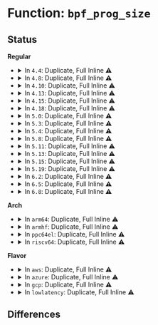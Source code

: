 # Function: <code>bpf_prog_size</code>

## Status
<b>Regular</b>
<ul>
<li>
<details>
<summary>In <code>4.4</code>: Duplicate, Full Inline ⚠️</summary>

**Collision:** Static Duplication

**Inline:** Full

**Transformation:** False

**Instances:**

```
In kernel/bpf/syscall.c (0)
Location: include/linux/filter.h:386
Inline: True
```
```
In kernel/bpf/verifier.c (0)
Location: include/linux/filter.h:386
Inline: True
```
```
In net/core/filter.c (ffffffff81732b73)
Location: include/linux/filter.h:386
Inline: True
Inline callers:
  - net/core/filter.c:sk_filter_charge
  - net/core/filter.c:sk_attach_filter
```
</details>
</li>
<li>
<details>
<summary>In <code>4.8</code>: Duplicate, Full Inline ⚠️</summary>

**Collision:** Static Duplication

**Inline:** Full

**Transformation:** False

**Instances:**

```
In kernel/bpf/core.c (ffffffff8117ea44)
Location: include/linux/filter.h:449
Inline: True
Inline callers:
  - kernel/bpf/core.c:bpf_patch_insn_single
```
```
In kernel/bpf/syscall.c (ffffffff81180fc8)
Location: include/linux/filter.h:449
Inline: True
Inline callers:
  - kernel/bpf/syscall.c:bpf_prog_load
```
```
In net/core/filter.c (ffffffff8179e351)
Location: include/linux/filter.h:449
Inline: True
Inline callers:
  - net/core/filter.c:__get_filter
  - net/core/filter.c:__reuseport_attach_prog
  - net/core/filter.c:bpf_prog_create_from_user
  - net/core/filter.c:bpf_prog_create
  - net/core/filter.c:sk_filter_charge
  - net/core/filter.c:sk_filter_uncharge
```
</details>
</li>
<li>
<details>
<summary>In <code>4.10</code>: Duplicate, Full Inline ⚠️</summary>

**Collision:** Static Duplication

**Inline:** Full

**Transformation:** False

**Instances:**

```
In kernel/bpf/core.c (ffffffff8118a8b4)
Location: include/linux/filter.h:530
Inline: True
Inline callers:
  - kernel/bpf/core.c:bpf_patch_insn_single
```
```
In kernel/bpf/syscall.c (ffffffff8118d4ea)
Location: include/linux/filter.h:530
Inline: True
Inline callers:
  - kernel/bpf/syscall.c:bpf_prog_load
```
```
In net/core/filter.c (ffffffff817ccdb1)
Location: include/linux/filter.h:530
Inline: True
Inline callers:
  - net/core/filter.c:__get_filter
  - net/core/filter.c:__reuseport_attach_prog
  - net/core/filter.c:bpf_prog_create_from_user
  - net/core/filter.c:bpf_prog_create
  - net/core/filter.c:sk_filter_charge
  - net/core/filter.c:sk_filter_uncharge
```
</details>
</li>
<li>
<details>
<summary>In <code>4.13</code>: Duplicate, Full Inline ⚠️</summary>

**Collision:** Static Duplication

**Inline:** Full

**Transformation:** False

**Instances:**

```
In kernel/bpf/core.c (ffffffff8118efe4)
Location: include/linux/filter.h:583
Inline: True
Inline callers:
  - kernel/bpf/core.c:bpf_patch_insn_single
```
```
In kernel/bpf/syscall.c (ffffffff811920d9)
Location: include/linux/filter.h:583
Inline: True
Inline callers:
  - kernel/bpf/syscall.c:bpf_prog_load
```
```
In net/core/filter.c (ffffffff817ec1eb)
Location: include/linux/filter.h:583
Inline: True
Inline callers:
  - net/core/filter.c:__get_filter
  - net/core/filter.c:__reuseport_attach_prog
  - net/core/filter.c:__sk_attach_prog
  - net/core/filter.c:bpf_prog_create_from_user
  - net/core/filter.c:bpf_prog_create
  - net/core/filter.c:sk_filter_charge
  - net/core/filter.c:sk_filter_uncharge
```
</details>
</li>
<li>
<details>
<summary>In <code>4.15</code>: Duplicate, Full Inline ⚠️</summary>

**Collision:** Static Duplication

**Inline:** Full

**Transformation:** False

**Instances:**

```
In kernel/bpf/core.c (ffffffff8119d454)
Location: include/linux/filter.h:588
Inline: True
Inline callers:
  - kernel/bpf/core.c:bpf_patch_insn_single
```
```
In kernel/bpf/syscall.c (ffffffff8119f868)
Location: include/linux/filter.h:588
Inline: True
Inline callers:
  - kernel/bpf/syscall.c:bpf_prog_load
```
```
In net/core/filter.c (ffffffff81867fdb)
Location: include/linux/filter.h:588
Inline: True
Inline callers:
  - net/core/filter.c:__get_filter
  - net/core/filter.c:__reuseport_attach_prog
  - net/core/filter.c:__sk_attach_prog
  - net/core/filter.c:bpf_prog_create_from_user
  - net/core/filter.c:bpf_prog_create
  - net/core/filter.c:sk_filter_charge
  - net/core/filter.c:sk_filter_uncharge
```
</details>
</li>
<li>
<details>
<summary>In <code>4.18</code>: Duplicate, Full Inline ⚠️</summary>

**Collision:** Static Duplication

**Inline:** Full

**Transformation:** False

**Instances:**

```
In kernel/bpf/core.c (ffffffff811b1ba4)
Location: include/linux/filter.h:628
Inline: True
Inline callers:
  - kernel/bpf/core.c:bpf_patch_insn_single
```
```
In kernel/bpf/syscall.c (ffffffff811b5c20)
Location: include/linux/filter.h:628
Inline: True
Inline callers:
  - kernel/bpf/syscall.c:bpf_prog_load
```
```
In kernel/bpf/verifier.c (ffffffff811bf9eb)
Location: include/linux/filter.h:628
Inline: True
Inline callers:
  - kernel/bpf/verifier.c:bpf_check
```
```
In net/core/filter.c (ffffffff818b8142)
Location: include/linux/filter.h:628
Inline: True
Inline callers:
  - net/core/filter.c:__get_filter
  - net/core/filter.c:__reuseport_attach_prog
  - net/core/filter.c:__sk_attach_prog
  - net/core/filter.c:bpf_prog_create_from_user
  - net/core/filter.c:bpf_prog_create
  - net/core/filter.c:sk_filter_charge
  - net/core/filter.c:sk_filter_uncharge
```
</details>
</li>
<li>
<details>
<summary>In <code>5.0</code>: Duplicate, Full Inline ⚠️</summary>

**Collision:** Static Duplication

**Inline:** Full

**Transformation:** False

**Instances:**

```
In kernel/bpf/core.c (ffffffff811c03e4)
Location: include/linux/filter.h:663
Inline: True
Inline callers:
  - kernel/bpf/core.c:bpf_patch_insn_single
```
```
In kernel/bpf/syscall.c (ffffffff811c3842)
Location: include/linux/filter.h:663
Inline: True
Inline callers:
  - kernel/bpf/syscall.c:bpf_prog_load
```
```
In kernel/bpf/verifier.c (ffffffff811d0cd6)
Location: include/linux/filter.h:663
Inline: True
Inline callers:
  - kernel/bpf/verifier.c:bpf_check
```
```
In net/core/filter.c (ffffffff818def86)
Location: include/linux/filter.h:663
Inline: True
Inline callers:
  - net/core/filter.c:sk_reuseport_attach_bpf
  - net/core/filter.c:sk_reuseport_attach_filter
  - net/core/filter.c:__get_filter
  - net/core/filter.c:__sk_attach_prog
  - net/core/filter.c:bpf_prog_create_from_user
  - net/core/filter.c:bpf_prog_create
  - net/core/filter.c:sk_filter_charge
  - net/core/filter.c:sk_filter_uncharge
```
</details>
</li>
<li>
<details>
<summary>In <code>5.3</code>: Duplicate, Full Inline ⚠️</summary>

**Collision:** Static Duplication

**Inline:** Full

**Transformation:** False

**Instances:**

```
In kernel/bpf/core.c (ffffffff811d0db4)
Location: include/linux/filter.h:719
Inline: True
Inline callers:
  - kernel/bpf/core.c:bpf_patch_insn_single
```
```
In kernel/bpf/syscall.c (ffffffff811d50b0)
Location: include/linux/filter.h:719
Inline: True
Inline callers:
  - kernel/bpf/syscall.c:bpf_prog_load
```
```
In kernel/bpf/verifier.c (ffffffff811dfce3)
Location: include/linux/filter.h:719
Inline: True
Inline callers:
  - kernel/bpf/verifier.c:jit_subprogs
```
```
In net/core/filter.c (ffffffff8192ce89)
Location: include/linux/filter.h:719
Inline: True
Inline callers:
  - net/core/filter.c:sk_reuseport_attach_bpf
  - net/core/filter.c:sk_reuseport_attach_filter
  - net/core/filter.c:__get_filter
  - net/core/filter.c:__sk_attach_prog
  - net/core/filter.c:bpf_prog_create_from_user
  - net/core/filter.c:bpf_prog_create
  - net/core/filter.c:sk_filter_charge
  - net/core/filter.c:sk_filter_uncharge
```
</details>
</li>
<li>
<details>
<summary>In <code>5.4</code>: Duplicate, Full Inline ⚠️</summary>

**Collision:** Static Duplication

**Inline:** Full

**Transformation:** False

**Instances:**

```
In kernel/bpf/core.c (ffffffff811dd344)
Location: include/linux/filter.h:719
Inline: True
Inline callers:
  - kernel/bpf/core.c:bpf_patch_insn_single
```
```
In kernel/bpf/syscall.c (ffffffff811e17c0)
Location: include/linux/filter.h:719
Inline: True
Inline callers:
  - kernel/bpf/syscall.c:bpf_prog_load
```
```
In kernel/bpf/verifier.c (ffffffff811ec4a3)
Location: include/linux/filter.h:719
Inline: True
Inline callers:
  - kernel/bpf/verifier.c:jit_subprogs
```
```
In net/core/filter.c (ffffffff8195f189)
Location: include/linux/filter.h:719
Inline: True
Inline callers:
  - net/core/filter.c:sk_reuseport_attach_bpf
  - net/core/filter.c:sk_reuseport_attach_filter
  - net/core/filter.c:__get_filter
  - net/core/filter.c:__sk_attach_prog
  - net/core/filter.c:bpf_prog_create_from_user
  - net/core/filter.c:bpf_prog_create
  - net/core/filter.c:sk_filter_charge
  - net/core/filter.c:sk_filter_uncharge
```
</details>
</li>
<li>
<details>
<summary>In <code>5.8</code>: Duplicate, Full Inline ⚠️</summary>

**Collision:** Static Duplication

**Inline:** Full

**Transformation:** False

**Instances:**

```
In kernel/bpf/core.c (ffffffff811f9d64)
Location: include/linux/filter.h:750
Inline: True
Inline callers:
  - kernel/bpf/core.c:bpf_patch_insn_single
```
```
In kernel/bpf/syscall.c (ffffffff812000db)
Location: include/linux/filter.h:750
Inline: True
Inline callers:
  - kernel/bpf/syscall.c:bpf_prog_load
```
```
In kernel/bpf/verifier.c (ffffffff8120b76f)
Location: include/linux/filter.h:750
Inline: True
Inline callers:
  - kernel/bpf/verifier.c:jit_subprogs
```
```
In net/core/filter.c (ffffffff81a32571)
Location: include/linux/filter.h:750
Inline: True
Inline callers:
  - net/core/filter.c:sk_reuseport_attach_bpf
  - net/core/filter.c:sk_reuseport_attach_filter
  - net/core/filter.c:__get_filter
  - net/core/filter.c:__sk_attach_prog
  - net/core/filter.c:bpf_prog_create_from_user
  - net/core/filter.c:bpf_prog_create
  - net/core/filter.c:bpf_migrate_filter
  - net/core/filter.c:sk_filter_charge
  - net/core/filter.c:sk_filter_uncharge
```
</details>
</li>
<li>
<details>
<summary>In <code>5.11</code>: Duplicate, Full Inline ⚠️</summary>

**Collision:** Static Duplication

**Inline:** Full

**Transformation:** False

**Instances:**

```
In kernel/bpf/core.c (ffffffff811f8d94)
Location: include/linux/filter.h:759
Inline: True
Inline callers:
  - kernel/bpf/core.c:bpf_patch_insn_single
```
```
In kernel/bpf/syscall.c (ffffffff811ff56a)
Location: include/linux/filter.h:759
Inline: True
Inline callers:
  - kernel/bpf/syscall.c:bpf_prog_load
```
```
In kernel/bpf/verifier.c (ffffffff8120d990)
Location: include/linux/filter.h:759
Inline: True
Inline callers:
  - kernel/bpf/verifier.c:jit_subprogs
```
```
In net/core/filter.c (ffffffff81a348b1)
Location: include/linux/filter.h:759
Inline: True
Inline callers:
  - net/core/filter.c:sk_reuseport_attach_bpf
  - net/core/filter.c:sk_reuseport_attach_filter
  - net/core/filter.c:__get_filter
  - net/core/filter.c:__sk_attach_prog
  - net/core/filter.c:bpf_prog_create_from_user
  - net/core/filter.c:bpf_prog_create
  - net/core/filter.c:bpf_migrate_filter
  - net/core/filter.c:sk_filter_charge
  - net/core/filter.c:sk_filter_uncharge
```
</details>
</li>
<li>
<details>
<summary>In <code>5.13</code>: Duplicate, Full Inline ⚠️</summary>

**Collision:** Static Duplication

**Inline:** Full

**Transformation:** False

**Instances:**

```
In kernel/bpf/core.c (ffffffff811f9b83)
Location: include/linux/filter.h:802
Inline: True
Inline callers:
  - kernel/bpf/core.c:bpf_patch_insn_single
```
```
In kernel/bpf/syscall.c (ffffffff811fff1d)
Location: include/linux/filter.h:802
Inline: True
Inline callers:
  - kernel/bpf/syscall.c:bpf_prog_load
```
```
In kernel/bpf/verifier.c (ffffffff8120f5f1)
Location: include/linux/filter.h:802
Inline: True
Inline callers:
  - kernel/bpf/verifier.c:jit_subprogs
```
```
In net/core/filter.c (ffffffff81a1b921)
Location: include/linux/filter.h:802
Inline: True
Inline callers:
  - net/core/filter.c:sk_reuseport_attach_bpf
  - net/core/filter.c:sk_reuseport_attach_filter
  - net/core/filter.c:__get_filter
  - net/core/filter.c:__sk_attach_prog
  - net/core/filter.c:bpf_prog_create_from_user
  - net/core/filter.c:bpf_prog_create
  - net/core/filter.c:bpf_prepare_filter
  - net/core/filter.c:sk_filter_charge
  - net/core/filter.c:sk_filter_uncharge
```
</details>
</li>
<li>
<details>
<summary>In <code>5.15</code>: Duplicate, Full Inline ⚠️</summary>

**Collision:** Static Duplication

**Inline:** Full

**Transformation:** False

**Instances:**

```
In kernel/bpf/core.c (ffffffff8122b253)
Location: include/linux/filter.h:823
Inline: True
Inline callers:
  - kernel/bpf/core.c:bpf_patch_insn_single
```
```
In kernel/bpf/syscall.c (ffffffff81231c52)
Location: include/linux/filter.h:823
Inline: True
Inline callers:
  - kernel/bpf/syscall.c:bpf_prog_load
```
```
In kernel/bpf/verifier.c (ffffffff81243f31)
Location: include/linux/filter.h:823
Inline: True
Inline callers:
  - kernel/bpf/verifier.c:jit_subprogs
```
```
In net/core/filter.c (ffffffff81acf001)
Location: include/linux/filter.h:823
Inline: True
Inline callers:
  - net/core/filter.c:sk_reuseport_attach_bpf
  - net/core/filter.c:sk_reuseport_attach_filter
  - net/core/filter.c:__get_filter
  - net/core/filter.c:__sk_attach_prog
  - net/core/filter.c:bpf_prog_create_from_user
  - net/core/filter.c:bpf_prog_create
  - net/core/filter.c:bpf_prepare_filter
  - net/core/filter.c:sk_filter_charge
  - net/core/filter.c:sk_filter_uncharge
```
</details>
</li>
<li>
<details>
<summary>In <code>5.19</code>: Duplicate, Full Inline ⚠️</summary>

**Collision:** Static Duplication

**Inline:** Full

**Transformation:** False

**Instances:**

```
In kernel/bpf/core.c (ffffffff8126cc77)
Location: include/linux/filter.h:826
Inline: True
Inline callers:
  - kernel/bpf/core.c:bpf_patch_insn_single
```
```
In kernel/bpf/syscall.c (ffffffff81274efd)
Location: include/linux/filter.h:826
Inline: True
Inline callers:
  - kernel/bpf/syscall.c:bpf_prog_load
```
```
In kernel/bpf/verifier.c (ffffffff812898ef)
Location: include/linux/filter.h:826
Inline: True
Inline callers:
  - kernel/bpf/verifier.c:jit_subprogs
```
```
In net/core/filter.c (ffffffff81c4c6fe)
Location: include/linux/filter.h:826
Inline: True
Inline callers:
  - net/core/filter.c:sk_reuseport_attach_bpf
  - net/core/filter.c:sk_reuseport_attach_filter
  - net/core/filter.c:__get_filter
  - net/core/filter.c:__sk_attach_prog
  - net/core/filter.c:bpf_prog_create_from_user
  - net/core/filter.c:bpf_prog_create
  - net/core/filter.c:bpf_prepare_filter
  - net/core/filter.c:sk_filter_charge
  - net/core/filter.c:sk_filter_uncharge
```
</details>
</li>
<li>
<details>
<summary>In <code>6.2</code>: Duplicate, Full Inline ⚠️</summary>

**Collision:** Static Duplication

**Inline:** Full

**Transformation:** False

**Instances:**

```
In kernel/bpf/core.c (ffffffff812c1d9e)
Location: include/linux/filter.h:798
Inline: True
Inline callers:
  - kernel/bpf/core.c:bpf_patch_insn_single
```
```
In kernel/bpf/syscall.c (ffffffff812ca3b2)
Location: include/linux/filter.h:798
Inline: True
Inline callers:
  - kernel/bpf/syscall.c:bpf_prog_load
```
```
In kernel/bpf/verifier.c (ffffffff812e0308)
Location: include/linux/filter.h:798
Inline: True
Inline callers:
  - kernel/bpf/verifier.c:jit_subprogs
```
```
In net/core/filter.c (ffffffff81e014de)
Location: include/linux/filter.h:798
Inline: True
Inline callers:
  - net/core/filter.c:sk_reuseport_attach_bpf
  - net/core/filter.c:sk_reuseport_attach_filter
  - net/core/filter.c:__get_filter
  - net/core/filter.c:__sk_attach_prog
  - net/core/filter.c:bpf_prog_create_from_user
  - net/core/filter.c:bpf_prog_create
  - net/core/filter.c:bpf_prepare_filter
  - net/core/filter.c:sk_filter_charge
  - net/core/filter.c:sk_filter_uncharge
```
</details>
</li>
<li>
<details>
<summary>In <code>6.5</code>: Duplicate, Full Inline ⚠️</summary>

**Collision:** Static Duplication

**Inline:** Full

**Transformation:** False

**Instances:**

```
In kernel/bpf/core.c (ffffffff812e8c3e)
Location: include/linux/filter.h:798
Inline: True
Inline callers:
  - kernel/bpf/core.c:bpf_patch_insn_single
```
```
In kernel/bpf/syscall.c (ffffffff812f1a76)
Location: include/linux/filter.h:798
Inline: True
Inline callers:
  - kernel/bpf/syscall.c:bpf_prog_load
```
```
In kernel/bpf/verifier.c (ffffffff8130a49f)
Location: include/linux/filter.h:798
Inline: True
Inline callers:
  - kernel/bpf/verifier.c:jit_subprogs
```
```
In net/core/filter.c (ffffffff81e72f9e)
Location: include/linux/filter.h:798
Inline: True
Inline callers:
  - net/core/filter.c:sk_reuseport_attach_bpf
  - net/core/filter.c:sk_reuseport_attach_filter
  - net/core/filter.c:__get_filter
  - net/core/filter.c:__sk_attach_prog
  - net/core/filter.c:bpf_prog_create_from_user
  - net/core/filter.c:bpf_prog_create
  - net/core/filter.c:bpf_prepare_filter
  - net/core/filter.c:sk_filter_charge
  - net/core/filter.c:sk_filter_uncharge
```
</details>
</li>
<li>
<details>
<summary>In <code>6.8</code>: Duplicate, Full Inline ⚠️</summary>

**Collision:** Static Duplication

**Inline:** Full

**Transformation:** False

**Instances:**

```
In kernel/bpf/core.c (ffffffff81306fae)
Location: include/linux/filter.h:832
Inline: True
Inline callers:
  - kernel/bpf/core.c:bpf_patch_insn_single
```
```
In kernel/bpf/syscall.c (ffffffff813108e8)
Location: include/linux/filter.h:832
Inline: True
Inline callers:
  - kernel/bpf/syscall.c:bpf_prog_load
```
```
In kernel/bpf/verifier.c (ffffffff8132cfa4)
Location: include/linux/filter.h:832
Inline: True
Inline callers:
  - kernel/bpf/verifier.c:jit_subprogs
```
```
In net/core/filter.c (ffffffff81f32719)
Location: include/linux/filter.h:832
Inline: True
Inline callers:
  - net/core/filter.c:sk_reuseport_attach_bpf
  - net/core/filter.c:sk_reuseport_attach_filter
  - net/core/filter.c:__get_filter
  - net/core/filter.c:__sk_attach_prog
  - net/core/filter.c:bpf_prog_create_from_user
  - net/core/filter.c:bpf_prog_create
  - net/core/filter.c:bpf_prepare_filter
  - net/core/filter.c:sk_filter_charge
  - net/core/filter.c:sk_filter_uncharge
```
</details>
</li>
</ul>
<b>Arch</b>
<ul>
<li>
<details>
<summary>In <code>arm64</code>: Duplicate, Full Inline ⚠️</summary>

**Collision:** Static Duplication

**Inline:** Full

**Transformation:** False

**Instances:**

```
In kernel/bpf/core.c (ffff80001025de94)
Location: include/linux/filter.h:719
Inline: True
Inline callers:
  - kernel/bpf/core.c:bpf_patch_insn_single
```
```
In kernel/bpf/syscall.c (ffff80001026484c)
Location: include/linux/filter.h:719
Inline: True
Inline callers:
  - kernel/bpf/syscall.c:bpf_prog_load
```
```
In kernel/bpf/verifier.c (ffff80001026fd2c)
Location: include/linux/filter.h:719
Inline: True
Inline callers:
  - kernel/bpf/verifier.c:jit_subprogs
```
```
In net/core/filter.c (ffff800010c02660)
Location: include/linux/filter.h:719
Inline: True
Inline callers:
  - net/core/filter.c:sk_reuseport_attach_bpf
  - net/core/filter.c:sk_reuseport_attach_filter
  - net/core/filter.c:__get_filter
  - net/core/filter.c:__sk_attach_prog
  - net/core/filter.c:bpf_prog_create_from_user
  - net/core/filter.c:bpf_prog_create
  - net/core/filter.c:sk_filter_charge
  - net/core/filter.c:sk_filter_uncharge
```
</details>
</li>
<li>
<details>
<summary>In <code>armhf</code>: Duplicate, Full Inline ⚠️</summary>

**Collision:** Static Duplication

**Inline:** Full

**Transformation:** False

**Instances:**

```
In kernel/bpf/core.c (c0491590)
Location: include/linux/filter.h:719
Inline: True
Inline callers:
  - kernel/bpf/core.c:bpf_patch_insn_single
```
```
In kernel/bpf/syscall.c (c04969fc)
Location: include/linux/filter.h:719
Inline: True
Inline callers:
  - kernel/bpf/syscall.c:bpf_prog_load
```
```
In kernel/bpf/verifier.c (c04a1fd8)
Location: include/linux/filter.h:719
Inline: True
Inline callers:
  - kernel/bpf/verifier.c:jit_subprogs
```
```
In net/core/filter.c (c0d1bb38)
Location: include/linux/filter.h:719
Inline: True
Inline callers:
  - net/core/filter.c:sk_reuseport_attach_bpf
  - net/core/filter.c:sk_reuseport_attach_filter
  - net/core/filter.c:__get_filter
  - net/core/filter.c:bpf_prog_create_from_user
  - net/core/filter.c:bpf_prog_create
  - net/core/filter.c:__sk_filter_charge
  - net/core/filter.c:sk_filter_uncharge
```
</details>
</li>
<li>
<details>
<summary>In <code>ppc64el</code>: Duplicate, Full Inline ⚠️</summary>

**Collision:** Static Duplication

**Inline:** Full

**Transformation:** False

**Instances:**

```
In kernel/bpf/core.c (c000000000302a3c)
Location: include/linux/filter.h:719
Inline: True
Inline callers:
  - kernel/bpf/core.c:bpf_patch_insn_single
```
```
In kernel/bpf/syscall.c (c000000000309238)
Location: include/linux/filter.h:719
Inline: True
Inline callers:
  - kernel/bpf/syscall.c:bpf_prog_load
```
```
In kernel/bpf/verifier.c (c000000000316bc8)
Location: include/linux/filter.h:719
Inline: True
Inline callers:
  - kernel/bpf/verifier.c:jit_subprogs
```
```
In net/core/filter.c (c000000000ceba9c)
Location: include/linux/filter.h:719
Inline: True
Inline callers:
  - net/core/filter.c:sk_reuseport_attach_bpf
  - net/core/filter.c:sk_reuseport_attach_filter
  - net/core/filter.c:__get_filter
  - net/core/filter.c:__sk_attach_prog
  - net/core/filter.c:bpf_prog_create_from_user
  - net/core/filter.c:bpf_prog_create
  - net/core/filter.c:sk_filter_charge
  - net/core/filter.c:sk_filter_uncharge
```
</details>
</li>
<li>
<details>
<summary>In <code>riscv64</code>: Duplicate, Full Inline ⚠️</summary>

**Collision:** Static Duplication

**Inline:** Full

**Transformation:** False

**Instances:**

```
In kernel/bpf/core.c (ffffffe00019c35a)
Location: include/linux/filter.h:719
Inline: True
Inline callers:
  - kernel/bpf/core.c:bpf_patch_insn_single
```
```
In kernel/bpf/syscall.c (ffffffe0001a04d8)
Location: include/linux/filter.h:719
Inline: True
Inline callers:
  - kernel/bpf/syscall.c:bpf_prog_load
```
```
In kernel/bpf/verifier.c (ffffffe0001a9580)
Location: include/linux/filter.h:719
Inline: True
Inline callers:
  - kernel/bpf/verifier.c:jit_subprogs
```
```
In net/core/filter.c (ffffffe000781a10)
Location: include/linux/filter.h:719
Inline: True
Inline callers:
  - net/core/filter.c:sk_reuseport_attach_bpf
  - net/core/filter.c:sk_reuseport_attach_filter
  - net/core/filter.c:__get_filter
  - net/core/filter.c:__sk_attach_prog
  - net/core/filter.c:bpf_prog_create_from_user
  - net/core/filter.c:bpf_prog_create
  - net/core/filter.c:sk_filter_charge
  - net/core/filter.c:sk_filter_uncharge
```
</details>
</li>
</ul>
<b>Flavor</b>
<ul>
<li>
<details>
<summary>In <code>aws</code>: Duplicate, Full Inline ⚠️</summary>

**Collision:** Static Duplication

**Inline:** Full

**Transformation:** False

**Instances:**

```
In kernel/bpf/core.c (ffffffff811d5964)
Location: include/linux/filter.h:719
Inline: True
Inline callers:
  - kernel/bpf/core.c:bpf_patch_insn_single
```
```
In kernel/bpf/syscall.c (ffffffff811d9de0)
Location: include/linux/filter.h:719
Inline: True
Inline callers:
  - kernel/bpf/syscall.c:bpf_prog_load
```
```
In kernel/bpf/verifier.c (ffffffff811e4ac3)
Location: include/linux/filter.h:719
Inline: True
Inline callers:
  - kernel/bpf/verifier.c:jit_subprogs
```
```
In net/core/filter.c (ffffffff818ff159)
Location: include/linux/filter.h:719
Inline: True
Inline callers:
  - net/core/filter.c:sk_reuseport_attach_bpf
  - net/core/filter.c:sk_reuseport_attach_filter
  - net/core/filter.c:__get_filter
  - net/core/filter.c:__sk_attach_prog
  - net/core/filter.c:bpf_prog_create_from_user
  - net/core/filter.c:bpf_prog_create
  - net/core/filter.c:sk_filter_charge
  - net/core/filter.c:sk_filter_uncharge
```
</details>
</li>
<li>
<details>
<summary>In <code>azure</code>: Duplicate, Full Inline ⚠️</summary>

**Collision:** Static Duplication

**Inline:** Full

**Transformation:** False

**Instances:**

```
In kernel/bpf/core.c (ffffffff811c8724)
Location: include/linux/filter.h:719
Inline: True
Inline callers:
  - kernel/bpf/core.c:bpf_patch_insn_single
```
```
In kernel/bpf/syscall.c (ffffffff811ccba0)
Location: include/linux/filter.h:719
Inline: True
Inline callers:
  - kernel/bpf/syscall.c:bpf_prog_load
```
```
In kernel/bpf/verifier.c (ffffffff811d7883)
Location: include/linux/filter.h:719
Inline: True
Inline callers:
  - kernel/bpf/verifier.c:jit_subprogs
```
```
In net/core/filter.c (ffffffff818b8f89)
Location: include/linux/filter.h:719
Inline: True
Inline callers:
  - net/core/filter.c:sk_reuseport_attach_bpf
  - net/core/filter.c:sk_reuseport_attach_filter
  - net/core/filter.c:__get_filter
  - net/core/filter.c:__sk_attach_prog
  - net/core/filter.c:bpf_prog_create_from_user
  - net/core/filter.c:bpf_prog_create
  - net/core/filter.c:sk_filter_charge
  - net/core/filter.c:sk_filter_uncharge
```
</details>
</li>
<li>
<details>
<summary>In <code>gcp</code>: Duplicate, Full Inline ⚠️</summary>

**Collision:** Static Duplication

**Inline:** Full

**Transformation:** False

**Instances:**

```
In kernel/bpf/core.c (ffffffff811d3734)
Location: include/linux/filter.h:719
Inline: True
Inline callers:
  - kernel/bpf/core.c:bpf_patch_insn_single
```
```
In kernel/bpf/syscall.c (ffffffff811d7bb0)
Location: include/linux/filter.h:719
Inline: True
Inline callers:
  - kernel/bpf/syscall.c:bpf_prog_load
```
```
In kernel/bpf/verifier.c (ffffffff811e2893)
Location: include/linux/filter.h:719
Inline: True
Inline callers:
  - kernel/bpf/verifier.c:jit_subprogs
```
```
In net/core/filter.c (ffffffff81950189)
Location: include/linux/filter.h:719
Inline: True
Inline callers:
  - net/core/filter.c:sk_reuseport_attach_bpf
  - net/core/filter.c:sk_reuseport_attach_filter
  - net/core/filter.c:__get_filter
  - net/core/filter.c:__sk_attach_prog
  - net/core/filter.c:bpf_prog_create_from_user
  - net/core/filter.c:bpf_prog_create
  - net/core/filter.c:sk_filter_charge
  - net/core/filter.c:sk_filter_uncharge
```
</details>
</li>
<li>
<details>
<summary>In <code>lowlatency</code>: Duplicate, Full Inline ⚠️</summary>

**Collision:** Static Duplication

**Inline:** Full

**Transformation:** False

**Instances:**

```
In kernel/bpf/core.c (ffffffff811e1a24)
Location: include/linux/filter.h:719
Inline: True
Inline callers:
  - kernel/bpf/core.c:bpf_patch_insn_single
```
```
In kernel/bpf/syscall.c (ffffffff811e5f50)
Location: include/linux/filter.h:719
Inline: True
Inline callers:
  - kernel/bpf/syscall.c:bpf_prog_load
```
```
In kernel/bpf/verifier.c (ffffffff811f0b12)
Location: include/linux/filter.h:719
Inline: True
Inline callers:
  - kernel/bpf/verifier.c:jit_subprogs
```
```
In net/core/filter.c (ffffffff81971b59)
Location: include/linux/filter.h:719
Inline: True
Inline callers:
  - net/core/filter.c:sk_reuseport_attach_bpf
  - net/core/filter.c:sk_reuseport_attach_filter
  - net/core/filter.c:__get_filter
  - net/core/filter.c:__sk_attach_prog
  - net/core/filter.c:bpf_prog_create_from_user
  - net/core/filter.c:bpf_prog_create
  - net/core/filter.c:sk_filter_charge
  - net/core/filter.c:sk_filter_uncharge
```
</details>
</li>
</ul>

## Differences
